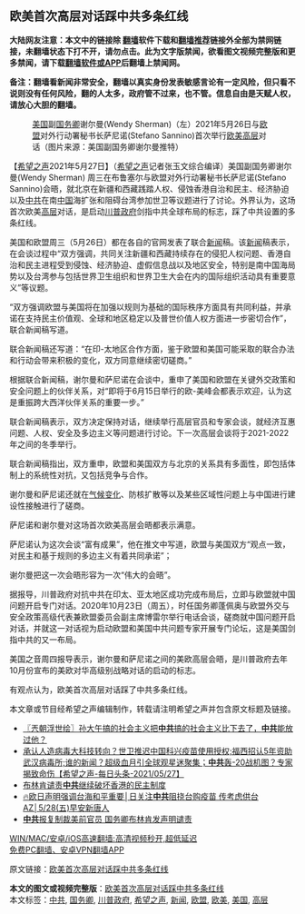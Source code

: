  <h2>欧美首次高层对话踩中共多条红线</h2> <p class="notice"><b>大陆网友注意：本文中的链接除 <a href="https://github.com/bannedbook/fanqiang" >翻墙</a>软件下载和<a href="https://github.com/killgcd/justmysocks/blob/master/README.md">翻墙推荐</a>链接外全部为禁网链接，未翻墙状态下打不开，请勿点击。此为文字版禁闻，欲看图文视频完整版和更多禁闻，请下载<a href="https://github.com/bannedbook/fanqiang">翻墙软件或APP</a>后翻墙上禁闻网。</p><p>备注：翻墙看新闻非常安全，翻墙以真实身份发表敏感言论有一定风险，但只看不说则没有任何风险，翻的人太多，政府管不过来，也不管。信息自由是天赋人权，请放心大胆的翻墙。</b></p>  <div class="entry"> <figure> <p><figcaption><a href="https://www.bannedbook.org/bnews/tag/%e7%be%8e%e5%9b%bd/" class="st_tag internal_tag" rel="tag" title="标签 美国 下的日志">美国</a>副<a href="https://www.bannedbook.org/bnews/tag/%e5%9b%bd%e5%8a%a1%e5%8d%bf/" class="st_tag internal_tag" rel="tag" title="标签 国务卿 下的日志">国务卿</a>谢尔曼(Wendy Sherman)（左）2021年5月26日与<a href="https://www.bannedbook.org/bnews/tag/%e6%ac%a7%e7%9b%9f/" class="st_tag internal_tag" rel="tag" title="标签 欧盟 下的日志">欧盟</a>对外行动署秘书长萨尼诺(Stefano Sannino)首次举行<a href="https://www.bannedbook.org/bnews/tag/%e6%ac%a7%e7%be%8e/" class="st_tag internal_tag" rel="tag" title="标签 欧美 下的日志">欧美</a><a href="https://www.bannedbook.org/bnews/tag/%E9%AB%98%E5%B1%82/" class="st_tag internal_tag" rel="tag" title="标签 高层 下的日志">高层</a>对话（图片来源：美国副国务卿谢尔曼推特）</figcaption></figure> <p>【<span class='wp_keywordlink_affiliate'><a href="https://www.soundofhope.org" title="希望之声" target="_blank">希望之声</a></span>2021年5月27日】（<a href="https://www.bannedbook.org/bnews/tag/%e5%b8%8c%e6%9c%9b%e4%b9%8b%e5%a3%b0/" class="st_tag internal_tag" rel="tag" title="标签 希望之声 下的日志">希望之声</a>记者张玉文综合编译）美国副国务卿谢尔曼(Wendy Sherman) 周三在布鲁塞尔与欧盟对外行动署秘书长萨尼诺(Stefano Sannino)会晤，就北京在新疆和西藏践踏人权、侵蚀香港自治和民主、经济胁迫以及<a href="https://www.bannedbook.org/bnews/tag/%e4%b8%ad%e5%85%b1/" class="st_tag internal_tag" rel="tag" title="标签 中共 下的日志">中共</a>在南<span class='wp_keywordlink_affiliate'><a href="https://www.bannedbook.org/" title="中国" target="_blank">中国</a></span>海扩张和阻碍台湾参加世卫等议题进行了讨论。外界认为，这场首次欧美<span class='wp_keywordlink_affiliate'><a href="https://www.bannedbook.org/bnews/ccpdope/" title="中共高层内幕" target="_blank">高层</a></span>对话，是启动<a href="https://www.bannedbook.org/bnews/tag/%e5%b7%9d%e6%99%ae%e6%94%bf%e5%ba%9c/" class="st_tag internal_tag" rel="tag" title="标签 川普政府 下的日志">川普政府</a>剑指中共全球布局的标志，踩了中共设置的多条红线。</p> <p>美国和欧盟周三（5月26日）都在各自的官网发表了联合<span class='wp_keywordlink_affiliate'><a href="https://www.bannedbook.org/" title="新闻">新闻</a></span>稿。该<a href="https://www.bannedbook.org/bnews/tag/%E6%96%B0%E9%97%BB/" class="st_tag internal_tag" rel="tag" title="标签 新闻 下的日志">新闻</a>稿表示，在会谈过程中“双方强调，共同关注新疆和西藏持续存在的侵犯人权问题、香港自治和民主进程受到侵蚀、经济胁迫、虚假信息战以及地区安全，特别是南中国海局势以及台湾参与包括世界卫生组织和世界卫生大会在内的国际组织活动具有重要意义”等议题。</p> <p>“双方强调欧盟与美国将在加强以规则为基础的国际秩序方面具有共同利益，并承诺在支持民主价值观、全球和地区稳定以及普世价值人权方面进一步密切合作”，联合新闻稿写道。</p> <p>联合新闻稿还写道：“在印-太地区合作方面，鉴于欧盟和美国可能采取的联合办法和行动会带来积极的变化，双方同意继续密切磋商。”</p>  <p>根据联合新闻稿，谢尔曼和萨尼诺在会谈中，重申了美国和欧盟在关键外交政策和安全问题上的伙伴关系，对“即将于6月15日举行的欧-美峰会都表示欢迎，认为这是重振跨大西洋伙伴关系的重要一步。”</p> <p>联合新闻稿表示，双方决定保持对话，继续举行高层官员和专家会谈，就经济互惠问题、人权、安全及多边主义等问题进行讨论。下一次高层会谈将于2021-2022年之间的冬季举行。</p> <p>联合新闻稿指出，双方重申，欧盟和美国双方与北京的关系具有多面性，即包括体制上的系统性对抗，又包括竞争与合作。</p> <p>谢尔曼和萨尼诺还就在<span class='wp_keywordlink'><a href="https://www.bannedbook.org/bnews/ssgc/20180904/993719.html" title="《魔鬼在统治着我们的世界(23)：环保主义(上)》" target="_blank">气候变化</a></span>、防核扩散等以及某些区域性问题上与中国进行建设性接触进行了磋商。</p>  <p>萨尼诺和谢尔曼对这场首次欧美高层会晤都表示满意。</p> <p>萨尼诺认为这次会谈“富有成果”，他在推文中写道，欧盟与美国双方“观点一致，对民主和基于规则的多边主义有着共同承诺”；</p> <p>谢尔曼把这一次会晤形容为一次“伟大的会晤”。</p> <p>据报导，川普政府对抗中共在印太、亚太地区成功完成布局后，立即与欧盟就中国问题开启专门对话。2020年10月23日（周五），时任国务卿蓬佩奥与欧盟外交与安全政策高级代表兼欧盟委员会副主席博雷尔举行电话会谈，磋商就中国问题开启对话，并就这一对话视为启动欧盟和美国中共问题专家开展专门论坛，这是美国剑指中共的又一布局。</p>  <p>美国之音周四报导表示，谢尔曼和萨尼诺之间的美欧高层会晤，是川普政府去年10月份宣布的美欧对华高级别战略对话的启动的标志。</p> <p>有观点认为，欧美首次高层对话踩了中共多条红线。</p> <p>本文章或节目经希望之声编辑制作，转载请注明希望之声并包含原文标题及链接。 </p> <ul class='op-related-articles' title='相关阅读'> <li><a href='https://www.bannedbook.org/bnews/ssgc/20210528/1555353.html' target='_blank'>〖兲朝浮世绘〗孙大午搞的社会主义把<b>中共</b>搞的社会主义比下去了，<b>中共</b>能放过他？</a></li> <li><a href='https://www.bannedbook.org/bnews/comments/20210528/1555337.html' target='_blank'>承认人造病毒大科技转向？世卫推迟中国科兴疫苗使用授权;福西招认5年资助武汉病毒所;谁的新闻？超级血月引全球观星迷聚集；<b>中共</b>轰-20战机图？专家揭致命伤【希望之声-每日头条-2021/05/27】</a></li> <li><a href='https://www.bannedbook.org/bnews/comments/20210528/1555335.html' target='_blank'>布林肯谴责<b>中共</b>继续破坏香港的民主制度</a></li> <li><a href='https://www.bannedbook.org/bnews/taiwannews/20210528/1555327.html' target='_blank'>🔥欧日声明强调台海和平重要│日关注<b>中共</b>阻挠台购疫苗 传考虑供台AZ│5/28(五)早安新唐人</a></li> <li><a href='https://www.bannedbook.org/bnews/comments/20210528/1555323.html' target='_blank'><b>中共</b>报复制裁美前官员 国务卿布林肯发声明谴责</a></li> </ul> <p class="texttj"> <a href="https://github.com/bannedbook/fanqiang/wiki/V2ray%E6%9C%BA%E5%9C%BA" target="_blank">WIN/MAC/安卓/iOS高速翻墙:高清视频秒开,超低延迟</a><br/> <a href="https://github.com/bannedbook/fanqiang/wiki/%E7%A6%81%E9%97%BB%E7%BD%91%E5%AE%89%E5%8D%93%E7%BF%BB%E5%A2%99%E6%96%B0%E9%97%BBAPP" target="_blank">免费PC翻墙、安卓VPN翻墙APP</a></p> <p>原文链接：<a class="src_link"  href="https://www.soundofhope.org/post/509849" target="_blank">欧美首次高层对话踩中共多条红线</a></p><a name='sharetosocial'></a>       <div><b>本文的图文或视频完整版</b>：<a href='https://www.bannedbook.org/bnews/comments/20210528/1555352.html'>欧美首次高层对话踩中共多条红线</a></div>  </div><!--END ENTRY--> <div class="postfooter"> <div>本文标签：<a href="https://www.bannedbook.org/bnews/tag/%e4%b8%ad%e5%85%b1/" rel="tag">中共</a>, <a href="https://www.bannedbook.org/bnews/tag/%e5%9b%bd%e5%8a%a1%e5%8d%bf/" rel="tag">国务卿</a>, <a href="https://www.bannedbook.org/bnews/tag/%e5%b7%9d%e6%99%ae%e6%94%bf%e5%ba%9c/" rel="tag">川普政府</a>, <a href="https://www.bannedbook.org/bnews/tag/%e5%b8%8c%e6%9c%9b%e4%b9%8b%e5%a3%b0/" rel="tag">希望之声</a>, <a href="https://www.bannedbook.org/bnews/tag/%E6%96%B0%E9%97%BB/" rel="tag">新闻</a>, <a href="https://www.bannedbook.org/bnews/tag/%e6%ac%a7%e7%9b%9f/" rel="tag">欧盟</a>, <a href="https://www.bannedbook.org/bnews/tag/%e6%ac%a7%e7%be%8e/" rel="tag">欧美</a>, <a href="https://www.bannedbook.org/bnews/tag/%e7%be%8e%e5%9b%bd/" rel="tag">美国</a>, <a href="https://www.bannedbook.org/bnews/tag/%E9%AB%98%E5%B1%82/" rel="tag">高层</a></div>  </div><!--END POSTFOOTER--> 